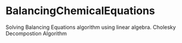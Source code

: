 # BalancingChemicalEquations
Solving Balancing Equations algorithm using linear algebra.
Cholesky Decompostion Algorithm
